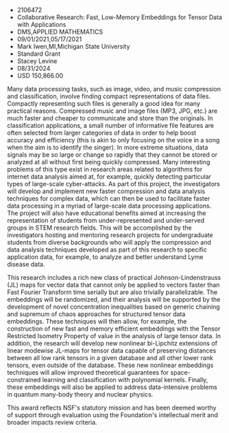 
* 2106472
* Collaborative Research: Fast, Low-Memory Embeddings for Tensor Data with Applications
* DMS,APPLIED MATHEMATICS
* 09/01/2021,05/17/2021
* Mark Iwen,MI,Michigan State University
* Standard Grant
* Stacey Levine
* 08/31/2024
* USD 150,866.00

Many data processing tasks, such as image, video, and music compression and
classification, involve finding compact representations of data files. Compactly
representing such files is generally a good idea for many practical reasons.
Compressed music and image files (MP3, JPG, etc.) are much faster and cheaper to
communicate and store than the originals. In classification applications, a
small number of informative file features are often selected from larger
categories of data in order to help boost accuracy and efficiency (this is akin
to only focusing on the voice in a song when the aim is to identify the singer).
In more extreme situations, data signals may be so large or change so rapidly
that they cannot be stored or analyzed at all without first being quickly
compressed. Many interesting problems of this type exist in research areas
related to algorithms for internet data analysis aimed at, for example, quickly
detecting particular types of large-scale cyber-attacks. As part of this
project, the investigators will develop and implement new faster compression and
data analysis techniques for complex data, which can then be used to facilitate
faster data processing in a myriad of large-scale data processing applications.
The project will also have educational benefits aimed at increasing the
representation of students from under-represented and under-served groups in
STEM research fields. This will be accomplished by the investigators hosting and
mentoring research projects for undergraduate students from diverse backgrounds
who will apply the compression and data analysis techniques developed as part of
this research to specific application data, for example, to analyze and better
understand Lyme disease data.

This research includes a rich new class of practical Johnson-Lindenstrauss (JL)
maps for vector data that cannot only be applied to vectors faster than Fast
Fourier Transform time serially but are also trivially parallelizable. The
embeddings will be randomized, and their analysis will be supported by the
development of novel concentration inequalities based on generic chaining and
supremum of chaos approaches for structured tensor data embeddings. These
techniques will then allow, for example, the construction of new fast and memory
efficient embeddings with the Tensor Restricted Isometry Property of value in
the analysis of large tensor data. In addition, the research will develop new
nonlinear bi-Lipchitz extensions of linear modewise JL-maps for tensor data
capable of preserving distances between all low rank tensors in a given database
and all other lower rank tensors, even outside of the database. These new
nonlinear embeddings techniques will allow improved theoretical guarantees for
space-constrained learning and classification with polynomial kernels. Finally,
these embeddings will also be applied to address data-intensive problems in
quantum many-body theory and nuclear physics.

This award reflects NSF's statutory mission and has been deemed worthy of
support through evaluation using the Foundation's intellectual merit and broader
impacts review criteria.
